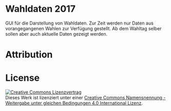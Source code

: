 # Wahldaten 2017

GUI für die Darstellung von Wahldaten. Zur Zeit werden nur Daten aus vorangegangenen Wahlen zur Verfügung gestellt. Ab dem Wahltag selber sollen aber auch aktuelle Daten gezeigt werden.

# Attribution



# License

<a rel="license" href="http://creativecommons.org/licenses/by-sa/4.0/"><img alt="Creative Commons Lizenzvertrag" style="border-width:0" src="https://i.creativecommons.org/l/by-sa/4.0/88x31.png" /></a><br />Dieses Werk ist lizenziert unter einer <a rel="license" href="http://creativecommons.org/licenses/by-sa/4.0/">Creative Commons Namensnennung - Weitergabe unter gleichen Bedingungen 4.0 International Lizenz</a>.
